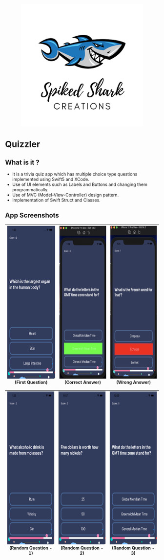 
<p align="center">
    <img src="Documentation/Logo.png" height="400">
</p>

#  Quizzler

## What is it ?

* It is a trivia quiz app which has multiple choice type questions implemented using Swift5 and XCode. 
* Use of UI elements such as Labels and Buttons and changing them programmatically. 
* Use of MVC (Model-View-Controller) design pattern. 
* Implementation of Swift Struct and Classes.


## App Screenshots

 | <img src="Documentation/1stQ.png" width="250" height="500"> (First Question) | <img src="Documentation/CorrectAnswer.png" width="250" height="500"> (Correct Answer) | <img src="Documentation/WrongAnswer.png" width="250" height="500"> (Wrong Answer)|
 |:---:|:---:|:---:|
 
 |<img src="Documentation/RandomQ.png" width="250" height="500"> (Random Question - 1) |<img src="Documentation/RandomQ2.png" width="250" height="500"> (Random Question - 2) |<img src="Documentation/RandomQ3.png" width="250" height="500"> (Random Question - 3) | 
 |:---:|:---:|:---:|
 
